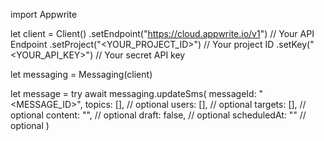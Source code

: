 import Appwrite

let client = Client()
    .setEndpoint("https://cloud.appwrite.io/v1") // Your API Endpoint
    .setProject("&lt;YOUR_PROJECT_ID&gt;") // Your project ID
    .setKey("&lt;YOUR_API_KEY&gt;") // Your secret API key

let messaging = Messaging(client)

let message = try await messaging.updateSms(
    messageId: "<MESSAGE_ID>",
    topics: [], // optional
    users: [], // optional
    targets: [], // optional
    content: "<CONTENT>", // optional
    draft: false, // optional
    scheduledAt: "" // optional
)

